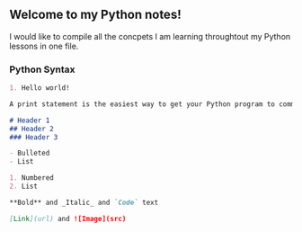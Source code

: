 ## Welcome to my Python notes!

I would like to compile all the concpets I am learning throughtout my Python lessons in one file.

### Python Syntax

```markdown
1. Hello world!

A print statement is the easiest way to get your Python program to communicate with you. Being able to command this communication will be one of the most valuable tools in your programming toolbox.

# Header 1
## Header 2
### Header 3

- Bulleted
- List

1. Numbered
2. List

**Bold** and _Italic_ and `Code` text

[Link](url) and ![Image](src)
```
